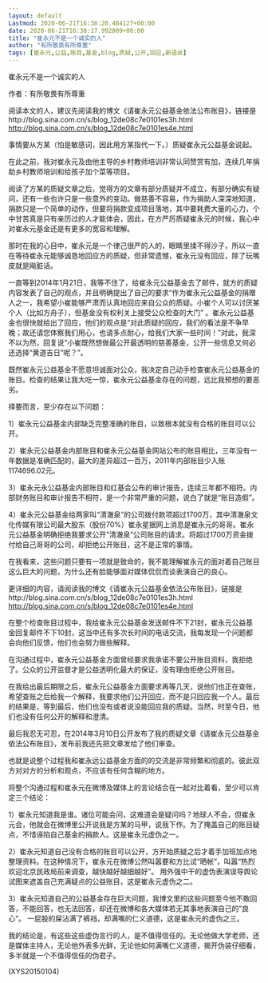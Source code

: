 ```yaml
---
layout: default
Lastmod: 2020-06-21T16:38:20.484127+00:00
date: 2020-06-21T16:38:17.992009+00:00
title: "崔永元不是一个诚实的人"
author: "有所敬畏有所尊重"
tags: [崔永元,公益,账目,基金,blog,质疑,公开,回应,新语丝]
---
```


崔永元不是一个诚实的人

作者：有所敬畏有所尊重

阅读本文的人，建议先阅读我的博文《请崔永元公益基金依法公布账目》，链接是http://blog.sina.com.cn/s/blog_12de08c7e0101es3h.html http://blog.sina.com.cn/s/blog_12de08c7e0101es4e.html

事情要从方某（怕是敏感词，因此用方某指代一下。）质疑崔永元公益基金说起。

在此之前，我对崔永元及由他主导的乡村教师培训非常认同赞赏有加，连续几年捐助乡村教师培训和给孩子加个菜等项目。

阅读了方某的质疑文章之后，觉得方的文章有部分质疑并不成立，有部分确实有疑问，还有一些也许只是一些意外的变动。做慈善不容易，作为捐助人深深地知道，捐款只是一个简单的动作，但要将捐款变成项目落地，其中要耗费大量的心力，个中甘苦真是只有亲历过的人才能体会，因此，在方严厉质疑崔永元的时候，我心中对崔永元基金还是有更多的宽容和理解。

那时在我的心目中，崔永元是一个律己很严的人的，眼睛里揉不得沙子，所以一直在等待崔永元能够诚恳地回应方的质疑，但非常遗憾，崔永元没有回应，除了玩嘴皮就是飚脏话。

一直等到2014年1月21日，我等不住了，给崔永元公益基金去了邮件，就方的质疑内容发表了自己的观点，并且明确提出了自己的要求“作为崔永元公益基金的捐赠人之一，我希望小崔能够严肃而认真地回应来自公众的质疑。小崔个人可以讨厌某个人（比如方舟子），但基金没有权利关上接受公众检查的大门” 。崔永元公益基金也很快就给出了回应，他们的观点是“对此质疑的回应，我们的看法是不争早晚；故还请您体察我们用心，也请多点耐心，给我们大家一些时间！”对此，我深不以为然，回复说“小崔既然想做最公开最透明的慈善基金，公开一些信息又何必还选择“黄道吉日”呢？”。

既然崔永元公益基金不愿意坦诚面对公众，我决定自己动手检查崔永元公益基金的账目。检查的结果让我大吃一惊，崔永元公益基金存在的问题，远比我预想的要恶劣。

择要而言，至少存在以下问题：

1）崔永元公益基金内部缺乏完整准确的账目，以致根本就没有合格的账目可以公开。

2）崔永元公益基金内部账目和崔永元公益基金网站公布的账目相比，三年没有一年数据是准确匹配的，最大的差异超过一百万，2011年内部账目少入账1174696.02元。

3）崔永元永公益基金内部账目和红基会公布的审计报告，连续三年都不相符。内部财务账目和审计报告不相符，是一个非常严重的问题，说白了就是“账目造假”。

4）崔永元公益基金给两家叫“清澈泉”的公司拨付款项超过1700万，其中清澈泉文化传媒有限公司最大股东（股份70%）崔永星据网上消息是崔永元的哥哥。崔永元公益基金明确拒绝我要求公开“清澈泉”公司账目的请求。将超过1700万资金拨付给自己哥哥的公司，却拒绝公开账目，这不是正常的事情。

在我看来，这些问题只要有一项就是致命的，我不能理解崔永元的面对着自己账目这么巨大的问题，为什么还有脸能够面对媒体侃侃而谈表演自己的良心。

更详细的内容，请阅读我的博文《请崔永元公益基金依法公布账目》，链接是http://blog.sina.com.cn/s/blog_12de08c7e0101es3h.html http://blog.sina.com.cn/s/blog_12de08c7e0101es4e.html

在整个检查账目过程中，我给崔永元公益基金发送邮件不下21封，崔永元公益基金回复邮件不下10封，这当中还有多次长时间的电话交流，我每发现一个问题都会向他们反馈，他们也会努力做些解释。

在沟通过程中，崔永元公益基金方面曾经要求我承诺不要公开账目资料，我拒绝了。公众的公开监督才是公益透明化最大的保证，没有理由拒绝公开账目。

在我给出最后期限之后，崔永元公益基金方面要求再等几天，说他们也正在查账，希望查账之后给我一个解释，我要求他们公开回应，而不是只回应我一个人。最后的结果是，等到最后，他们也没有或者说没能回应我的质疑。当然，时至今日，他们也没有任何公开的解释和澄清。

最后我忍无可忍，在2014年3月10日公开发布了我的质疑文章《请崔永元公益基金依法公布账目》，发布前我还先把文章发给了他们审查。

也就是说整个过程我和崔永远公益基金方面的的交流是非常频繁和彻底的。彼此双方对对方的分析和观点，不应该有任何含糊的地方。

将整个沟通过程和崔永元在微博及媒体上的言论结合在一起对比着看，至少可以肯定三个结论：

1）崔永元知道我是谁。诸位可能会问，这难道会是疑问吗？地球人不会，但崔永元会，他就会在微博里公开说我是方某的马甲，说我下作。为了掩盖自己的账目疑点，不惜诬陷自己基金的捐款人。这是崔永元虚伪之一。

2）崔永元知道自己没有合格的账目可以公开，方开始质疑之后才着手加班加点地整理资料。在这种情况下，崔永元在微博公然叫嚣要和方比试“晒帐”，叫嚣“热烈欢迎北京民政局前来调查，越快越好越细越好”。 用外强中干的虚伪表演误导舆论试图来遮盖自己充满疑点的公益账目，这是崔永元虚伪之二。

3）崔永元知道自己的公益基金存在巨大问题，我博文里的这些问题至今他不敢回答，不能回答，也无法回答，却还在微博和各大媒体若无其事地表演自己的“良心”。 一屁股的屎沾满了裤裆，却满嘴的仁义道德，这是崔永元的虚伪之三。

我的结论是，有这些这些虚伪言行的人，是不值得信任的。无论他做大学老师，还是媒体主持人，无论他外表多光鲜，无论他如何满嘴仁义道德，揭开伪装仔细看，多半就是一个不值得信任的伪君子。

(XYS20150104)

